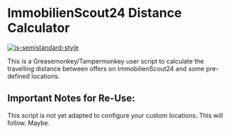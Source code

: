 # ImmobilienScout24 Distance Calculator
[![js-semistandard-style](https://img.shields.io/badge/code%20style-semistandard-brightgreen.svg?style=flat-square)](https://github.com/Flet/semistandard)

This is a Greasemonkey/Tampermonkey user script to calculate the travelling distance between offers on ImmobilienScout24 and some pre-defined locations.

## Important Notes for Re-Use:
This script is not yet adapted to configure your custom locations. This will follow. Maybe.
